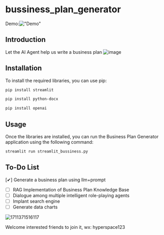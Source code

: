 # bussiness_plan_generator

Demo:!["Demo"](https://hellomiku.com/img/logo.png)

## Introduction
Let the AI Agent help us write a business plan
![image](https://github.com/GobinFan/bussiness_plan_generator/assets/126868284/5399371f-1899-4e9a-991b-c48662426c89)




## Installation
To install the required libraries, you can use pip:

```bash
pip install streamlit
```
```bash
pip install python-docx
```
```bash
pip install openai 
```

## Usage
Once the libraries are installed, you can run the Business Plan Generator application using the following command:

```bash
streamlit run streamlit_bussiness.py
```

## To-Do List 
[✔] Generate a business plan using llm+prompt
- [ ] RAG Implementation of Business Plan Knowledge Base
- [ ] Dialogue among multiple intelligent role-playing agents
- [ ] Implant search engine
- [ ] Generate data charts

![1711371516117](https://github.com/GobinFan/bussiness_plan_generator/assets/126868284/d78474dc-1a66-4841-8a64-3e6847308b90)

Welcome interested friends to join it, wx: hyperspace123

